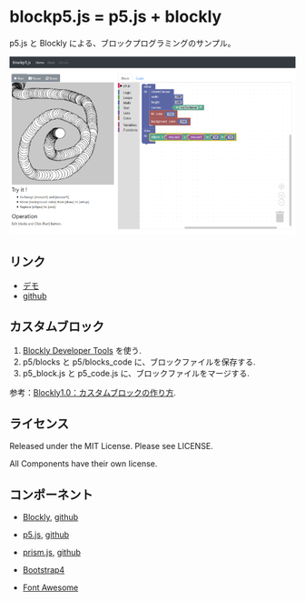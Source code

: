 # blockp5.js = p5.js + blockly

p5.js と Blockly による、ブロックプログラミングのサンプル。

![screenshot](screenshot.png)


## リンク

- [デモ](https://ycatch.github.io/blockp5.js/example.html)
- [github](https://github.com/ycatch/blockp5.js)


## カスタムブロック

1. [Blockly Developer Tools](https://developers.google.com/blockly/guides/create-custom-blocks/blockly-developer-tools) を使う.
2. p5/blocks と p5/blocks_code に、ブロックファイルを保存する.
3. p5_block.js と p5_code.js に、ブロックファイルをマージする.

参考：[Blockly1.0：カスタムブロックの作り方](http://www.catch.jp/wiki/index.php?Blockly%2FCustomBlock).


## ライセンス

Released under the MIT License. Please see LICENSE.

All Components have their own license.


## コンポーネント

- [Blockly](https://developers.google.com/blockly/), [github](https://github.com/google/blockly)

- [p5.js](https://p5js.org/), [github](https://github.com/processing/p5.js)

- [prism.js](http://prismjs.com/), [github](https://github.com/PrismJS/prism)

- [Bootstrap4](https://getbootstrap.com/)
- [Font Awesome](http://fontawesome.io/)
